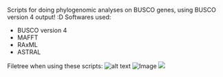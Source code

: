 Scripts for doing phylogenomic analyses on BUSCO genes, using BUSCO version 4 output! :D
Softwares used:
- BUSCO version 4
- MAFFT
- RAxML
- ASTRAL

Filetree when using these scripts:
![alt text](https://github.com/[username]/[reponame]/blob/[branch]/image.jpg?raw=true)
![Image](https://github.com/fernmoss/fungi_genome_scripts/blob/master/busco_phylogenomics_filetree1.png)
<img src="https://github.com/fernmoss/fungi_genome_scripts/blob/master/busco_phylogenomics_filetree1.png"/>
